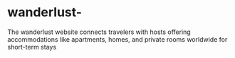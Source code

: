 # wanderlust-
The wanderlust website connects travelers with hosts offering accommodations like apartments, homes, and private rooms worldwide for short-term stays
